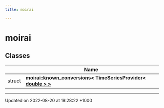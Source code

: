 ```yaml
---
title: moirai

---
```


# moirai



## Classes

|                | Name           |
| -------------- | -------------- |
| struct | **[moirai::known_conversions< TimeSeriesProvider< double > >](/uchronia-ts-doc/cpp/Classes/structmoirai_1_1known__conversions_3_01TimeSeriesProvider_3_01double_01_4_01_4/)**  |






-------------------------------

Updated on 2022-08-20 at 19:28:22 +1000